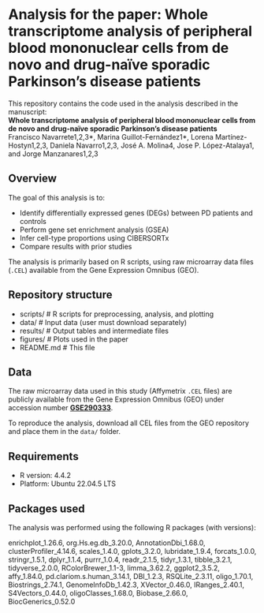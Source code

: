 # Analysis for the paper: Whole transcriptome analysis of peripheral blood mononuclear cells from de novo and drug-naïve sporadic Parkinson’s disease patients

This repository contains the code used in the analysis described in the manuscript:  
**Whole transcriptome analysis of peripheral blood mononuclear cells from de novo and drug-naïve sporadic Parkinson’s disease patients**  
Francisco Navarrete1,2,3*, Marina Guillot-Fernández1*, Lorena Martínez-Hostyn1,2,3, Daniela Navarro1,2,3, José A. Molina4, Jose P. López-Atalaya1, and Jorge Manzanares1,2,3

## Overview


The goal of this analysis is to:

- Identify differentially expressed genes (DEGs) between PD patients and controls
- Perform gene set enrichment analysis (GSEA)
- Infer cell-type proportions using CIBERSORTx
- Compare results with prior studies


The analysis is primarily based on R scripts, using raw microarray data files (`.CEL`) available from the Gene Expression Omnibus (GEO).


## Repository structure

- scripts/ # R scripts for preprocessing, analysis, and plotting
- data/ # Input data (user must download separately)
- results/ # Output tables and intermediate files
- figures/ # Plots used in the paper
- README.md # This file
  
## Data

The raw microarray data used in this study (Affymetrix `.CEL` files) are publicly available from the Gene Expression Omnibus (GEO) under accession number **[GSE290333](https://urldefense.com/v3/__https://www.ncbi.nlm.nih.gov/geo/query/acc.cgi?acc=GSE290333__;!!D9dNQwwGXtA!Qd4zkJ-MDO8yfX6hW5pvcIqYDnfychXFnNHriNUe4EQb_R57rfAWJ1VGDUAnICAVyobeKQy8mGcX4WwzXQ$)**.

To reproduce the analysis, download all CEL files from the GEO repository and place them in the `data/` folder.

## Requirements

- R version: 4.4.2
- Platform: Ubuntu 22.04.5 LTS

## Packages used

The analysis was performed using the following R packages (with versions):

enrichplot_1.26.6, org.Hs.eg.db_3.20.0, AnnotationDbi_1.68.0, clusterProfiler_4.14.6, scales_1.4.0, gplots_3.2.0, lubridate_1.9.4, forcats_1.0.0, stringr_1.5.1, dplyr_1.1.4, purrr_1.0.4, readr_2.1.5, tidyr_1.3.1, tibble_3.2.1, tidyverse_2.0.0, RColorBrewer_1.1-3, limma_3.62.2, ggplot2_3.5.2, affy_1.84.0, pd.clariom.s.human_3.14.1, DBI_1.2.3, RSQLite_2.3.11, oligo_1.70.1, Biostrings_2.74.1, GenomeInfoDb_1.42.3, XVector_0.46.0, IRanges_2.40.1, S4Vectors_0.44.0, oligoClasses_1.68.0, Biobase_2.66.0, BiocGenerics_0.52.0

